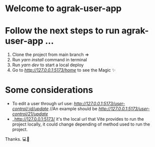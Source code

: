 # Welcome to agrak-user-app

# Follow the next steps to run agrak-user-app ...

1. Clone the project from main branch => 
2. Run _yarn install_ command in terminal
3. Run _yarn dev_ to start a local deploy
4. Go to _http://127.0.0.1:5173/home_ to see the Magic ✨

# Some considerations 
* To edit a user through url use: _http://127.0.0.1:5173/user-control/:id/update_ //An example should be _http://127.0.0.1:5173/user-control/21/update_
* _http://127.0.0.1:5173/ it's the local url that Vite provides to run the project locally, it could change depending of method used to run the project.

Thanks. 💻💯
